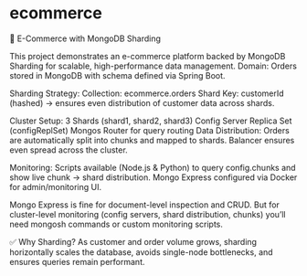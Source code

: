 # ecommerce
🛒 E-Commerce with MongoDB Sharding

This project demonstrates an e-commerce platform backed by MongoDB Sharding for scalable, high-performance data management.
Domain: Orders stored in MongoDB with schema defined via Spring Boot.

Sharding Strategy:
Collection: ecommerce.orders
Shard Key: customerId (hashed) → ensures even distribution of customer data across shards.

Cluster Setup:
3 Shards (shard1, shard2, shard3)
Config Server Replica Set (configReplSet)
Mongos Router for query routing
Data Distribution: Orders are automatically split into chunks and mapped to shards. Balancer ensures even spread across the cluster.

Monitoring:
Scripts available (Node.js & Python) to query config.chunks and show live chunk → shard distribution.
Mongo Express configured via Docker for admin/monitoring UI.

Mongo Express is fine for document-level inspection and CRUD.
But for cluster-level monitoring (config servers, shard distribution, chunks) you’ll need mongosh commands or custom monitoring scripts.

✅ Why Sharding?
As customer and order volume grows, sharding horizontally scales the database, avoids single-node bottlenecks, and ensures queries remain performant.

